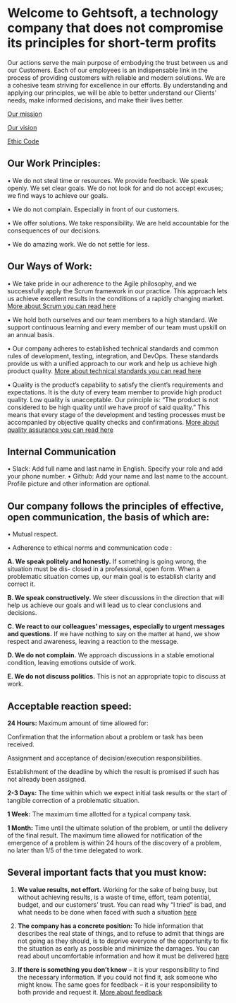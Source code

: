 # Welcome to Gehtsoft, a technology company that does not compromise its principles for short-term profits
Our actions serve the main purpose of embodying the trust between us and our Customers. Each of our employees is an indispensable link in the process of providing customers with reliable and modern solutions.
We are a cohesive team striving for excellence in our efforts. 
By understanding and applying our principles, we will be able to better understand our Clients' needs, make informed decisions, and make their lives better.

[Our mission](https://github.com/gehtsoft-usa/ManagementDocuments/blob/main/Vision/Mission.md)
>
[Our vision](https://github.com/gehtsoft-usa/ManagementDocuments/blob/main/Vision/gehtsoft2023.md)
>
[Ethic Code](https://github.com/gehtsoft-usa/ManagementDocuments/blob/main/Behavior/EthicCode.md)

## Our Work Principles:
• We do not steal time or resources. We provide feedback. We speak openly. We set clear goals. 
We do not look for and do not accept excuses; we find ways to achieve our goals.
>
• We do not complain. Especially in front of our customers.
>
• We offer solutions. We take responsibility. We are held accountable for the consequences of our 
decisions.
>
• We do amazing work. We do not settle for less.

## Our Ways of Work:
• We take pride in our adherence to the Agile philosophy, and we successfully apply the Scrum 
framework in our practice. This approach lets us achieve excellent results in the conditions of a 
rapidly changing market. [More about Scrum you can read here](https://github.com/gehtsoft-usa/ManagementDocuments/tree/main/ProcessStandards/ScrumArtifacts) 
>
• We hold both ourselves and our team members to a high standard. We support continuous 
learning and every member of our team must upskill on an annual basis.
>
• Our company adheres to established technical standards and common rules of development, 
testing, integration, and DevOps. These standards provide us with a unified approach to our 
work and help us achieve high product quality. [More about technical standards you can read here](https://github.com/gehtsoft-usa/ManagementDocuments/tree/main/TechnicalStandards)
>
• Quality is the product’s capability to satisfy the client’s requirements and expectations. It is the 
duty of every team member to provide high product quality. Low quality is unacceptable. Our 
principle is: “The product is not considered to be high quality until we have proof of said 
quality.” This means that every stage of the development and testing processes must be 
accompanied by objective quality checks and confirmations. [More about quality assurance you can read here](https://github.com/gehtsoft-usa/ManagementDocuments/blob/main/ProcessStandards/QualityAssurance.md) 

## Internal Communication
• Slack: Add full name and last name in English. Specify your role and add your phone number.
• Github: Add your name and last name to the account. Profile picture and other information 
are optional.

## Our company follows the principles of effective, open communication, the basis of which are: 
• Mutual respect.
>
• Adherence to ethical norms  and communication code :
>
**A. We speak politely and honestly.** If something is going wrong, the situation must be dis-
closed in a professional, open form. When a problematic situation comes up, our main 
goal is to establish clarity and correct it.
>
**B. We speak constructively.** We steer discussions in the direction that will help us achieve 
our goals and will lead us to clear conclusions and decisions.  
>
**C. We react to our colleagues’ messages, especially to urgent messages and questions.** If 
we have nothing to say on the matter at hand, we show respect and awareness, leaving a 
reaction to the message.
>
**D. We do not complain.** We approach discussions in a stable emotional condition, leaving 
emotions outside of work.
>
**E. We do not discuss politics.** This is not an appropriate topic to discuss at work. 

## Acceptable reaction speed:
**24 Hours:** Maximum amount of time allowed for:
>
Confirmation that the information about a problem or task has been received.
>
Assignment and acceptance of decision/execution responsibilities.
>
Establishment of the deadline by which the result is promised if such has not already 
been assigned.
>
**2-3 Days:** The time within which we expect initial task results or the start of tangible correction of a problematic situation.
>
**1 Week:** The maximum time allotted for a typical company task.
>
**1 Month:** Time until the ultimate solution of the problem, or until the delivery of the final result.
The maximum time allowed for notification of the emergence of a problem is within 24 hours of the
discovery of a problem, no later than 1/5 of the time delegated to work.

## Several important facts that you must know:
1. **We value results, not effort.** Working for the sake of being busy, but without achieving results, 
is a waste of time, effort, team potential, budget, and our customers’ trust. You can read why
“I tried” is bad, and what needs to be done when faced with such a situation [here](https://github.com/gehtsoft-usa/ManagementDocuments/blob/main/Behavior/WhyITriedIsBad.md)
>
2. **The company has a concrete position:** To hide information that describes the real state of 
things, and to refuse to admit that things are not going as they should, is to deprive everyone
of the opportunity to fix the situation as early as possible and minimize the damages.  You can 
read about uncomfortable information and how it must be delivered [here](https://github.com/gehtsoft-usa/ManagementDocuments/blob/main/Behavior/Whistleblowing.md)
>
3. **If there is something you don’t know** – it is your responsibility to find the necessary information. If you could not find it, ask someone who might know. The same goes for feedback 
– it is your responsibility to both provide and request it. [More about feedback](https://github.com/gehtsoft-usa/ManagementDocuments/blob/main/Behavior/Feedback.md) 
